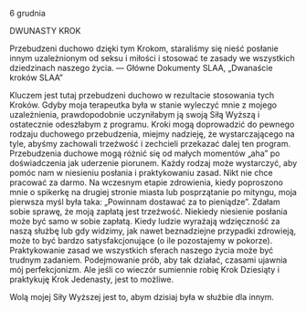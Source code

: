 6 grudnia

DWUNASTY KROK

 Przebudzeni duchowo dzięki tym Krokom, staraliśmy się nieść posłanie innym uzależnionym od seksu i miłości i stosować te zasady we wszystkich dziedzinach naszego życia. — Główne Dokumenty SLAA, „Dwanaście kroków SLAA”

 Kluczem jest tutaj przebudzeni duchowo w rezultacie stosowania tych Kroków. Gdyby moja terapeutka była w stanie wyleczyć mnie z mojego uzależnienia, prawdopodobnie uczyniłabym ją swoją Siłą Wyższą i ostatecznie odeszłabym z programu. Kroki mogą doprowadzić do pewnego rodzaju duchowego przebudzenia, miejmy nadzieję, że wystarczającego na tyle, abyśmy zachowali trzeźwość i zechcieli przekazać dalej ten program. Przebudzenia duchowe mogą różnić się od małych momentów „aha” po doświadczenia jak uderzenie piorunem. Każdy rodzaj może wystarczyć, aby pomóc nam w niesieniu posłania i praktykowaniu zasad. Nikt nie chce pracować za darmo. Na wczesnym etapie zdrowienia, kiedy poproszono mnie o spikerkę na drugiej stronie miasta lub posprzątanie po mityngu, moja pierwsza myśl była taka: „Powinnam dostawać za to pieniądze”. Zdałam sobie sprawę, że moją zapłatą jest trzeźwość. Niekiedy niesienie posłania może być samo w sobie zapłatą. Kiedy ludzie wyrażają wdzięczność za naszą służbę lub gdy widzimy, jak nawet beznadziejne przypadki zdrowieją, może to być bardzo satysfakcjonujące (o ile pozostajemy w pokorze). Praktykowanie zasad we wszystkich sferach naszego życia może być trudnym zadaniem. Podejmowanie prób, aby tak działać, czasami ujawnia mój perfekcjonizm. Ale jeśli co wieczór sumiennie robię Krok Dziesiąty i praktykuję Krok Jedenasty, jest to możliwe.

 Wolą mojej Siły Wyższej jest to, abym dzisiaj była w służbie dla innym.

